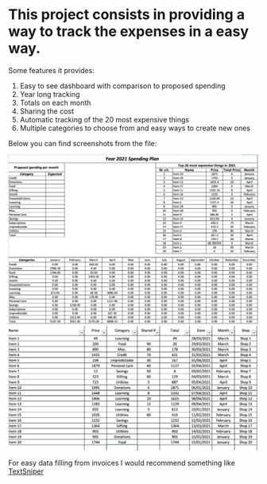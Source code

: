 # This project consists in providing a way to track the expenses in a easy way.

Some features it provides:

1. Easy to see dashboard with comparison to proposed spending
2. Year long tracking
3. Totals on each month
4. Sharing the cost
5. Automatic tracking of the 20 most expensive things
6. Multiple categories to choose from and easy ways to create new ones

Below you can find screenshots from the file:

![Screenshot](Images/dashboard_1_person.png)
![Screenshot](Images/expenses_1_person.png)

For easy data filling from invoices I would recommend something like [TextSniper](https://textsniper.app)
